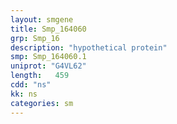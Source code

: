```yaml
---
layout: smgene
title: Smp_164060
grp: Smp_16
description: "hypothetical protein"
smp: Smp_164060.1
uniprot: "G4VL62"
length:   459
cdd: "ns"
kk: ns
categories: sm
---
```

